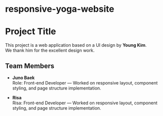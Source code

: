 # responsive-yoga-website

# Project Title

This project is a web application based on a UI design by **Young Kim**.  
We thank him for the excellent design work.

## Team Members

- **Juno Baek**  
  Role: Front-end Developer — Worked on responsive layout, component styling, and page structure implementation.


- **Risa**  
  Risa: Front-end Developer — Worked on responsive layout, component styling, and page structure implementation.
